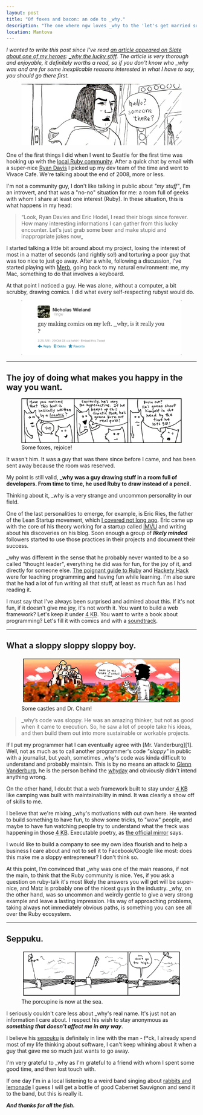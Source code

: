 ```yaml
---
layout: post
title: "Of foxes and bacon: an ode to _why."
description: "The one where ngw loves _why to the 'let's get married soon' level."
location: Mantova
---
```

_I wanted to write this post since I've read [an article appeared on Slate about one of my heroes](http://www.slate.com/articles/technology/technology/2012/03/ruby_ruby_on_rails_and__why_the_disappearance_of_one_of_the_world_s_most_beloved_computer_programmers_.html): [\_why the lucky stiff](http://en.wikipedia.org/wiki/Why_the_lucky_stiff). The article is very thorough and enjoyable, it definitely worths a read, so if you don't know who \_why was and are for some inexplicable reasons interested in what I have to say, you should go there first._

<figure>
  <img src="/images/3/why_himself.jpg" class="border" />
</figure>

One of the first things I did when I went to Seattle for the first time was hooking up with the [local Ruby community](http://www.seattlerb.org/). After a quick chat by email with a super-nice [Ryan Davis](http://zenspider.com) I picked up my dev team of the time and went to Vivace Cafe. We're talking about the end of 2008, more or less.

I'm not a community guy, I don't like talking in public about _"my stuff"_, I'm an introvert, and that was a "no-no" situation for me: a room full of geeks with whom I share at least one interest (Ruby). In these situation, this is what happens in my head:

<blockquote>&ldquo;Look, Ryan Davies and Eric Hodel, I read their blogs since forever. How many interesting informations I can gather from this lucky encounter. Let's just grab some beer and make stupid and inappropriate jokes now&bdquo;</blockquote>

I started talking a little bit around about my project, losing the interest of most in a matter of seconds (and rightly so!) and torturing a poor guy that was too nice to just go away. After a while, following a discussion, I've started playing with [Merb](http://www.merbivore.com/), going back to my natural environment: me, my Mac, something to do that involves a keyboard.

At that point I noticed a guy. He was alone, without a computer, a bit scrubby, drawing comics. I did what every self-respecting rubyst would do.

<figure>
  <img src="/images/3/why_is_it_you.jpg" />
</figure>

***

## The joy of doing what makes you happy in the way you want. ##

<figure>
  <img src="/images/3/foxes.jpg" />
	<figcaption>Some foxes, rejoice!</figcaption>
</figure>

It wasn't him. It was a guy that was there since before I came, and has been sent away because the room was reserved. 

My point is still valid, **\_why was a guy drawing stuff in a room full of developers. From time to time, he used Ruby to draw instead of a pencil.**

Thinking about it, \_why is a very strange and uncommon personality in our field.

One of the last personalities to emerge, for example, is Eric Ries, the father of the Lean Startup movement, which [I covered not long ago](http://nofeed.org/2012/03/08/product-management-is-dead-long-live-to-product-management.html). Eric came up with the core of his theory working for a startup called [IMVU](http://www.imvu.com/) and writing about his discoveries on his blog. Soon enough a group of _**likely minded**_ followers started to use those practices in their projects and document their success.

\_why was different in the sense that he probably never wanted to be a so called "thought leader", everything he did was for fun, for the joy of it, and directly for someone else. [The poignant guide to Ruby](http://mislav.uniqpath.com/poignant-guide/book/) and [Hackety Hack](http://hackety.com) were for teaching programming **and** having fun while learning. I'm also sure that he had a lot of fun writing all that stuff, at least as much fun as I had reading it.

I must say that I've always been surprised and admired about this. If it's not fun, if it doesn't give me joy, it's not worth it. You want to build a web framework? Let's keep it under <abbr title="Four kylobytes">4 KB</abbr>. You want to write a book about programming? Let's fill it with comics and with a [soundtrack](http://mislav.uniqpath.com/poignant-guide/soundtrack/).

***

## What a sloppy sloppy sloppy boy.

<figure>
	<img src="/images/3/dr.cham.jpg" />
	<figcaption> Some castles and Dr. Cham!</figcaption>
</figure>

<blockquote cite="http://www.slate.com/articles/technology/technology/2012/03/ruby_ruby_on_rails_and__why_the_disappearance_of_one_of_the_world_s_most_beloved_computer_programmers_.4.html">
_why’s code was sloppy. He was an amazing thinker, but not as good when it came to execution. So, he saw a lot of people take his ideas, and then build them out into more sustainable or workable projects.
</blockquote>

If I put my programmer hat I can eventually agree with [Mr. Vanderburg][1]. Well, not as much as to call another programmer's code _"sloppy"_ in public with a journalist, but yeah, sometimes \_why's code was kinda difficult to understand and probably maintain. This is by no means an attack to [Glenn Vanderburg](http://vanderburg.org), he is the person behind the [whyday](http://whyday.org/) and obviously didn't intend anything wrong.

On the other hand, I doubt that a web framework built to stay under <abbr title="Four kylobytes">4 KB</abbr> like camping was built with maintainability in mind. It was clearly a show off of skills to me.

<script src="https://gist.github.com/2161200.js"> </script>

I believe that we're mixing \_why's motivations with out own here. He wanted to build something to have fun, to show some tricks, to "wow" people, and maybe to have fun watching people try to understand what the freck was happening in those <abbr title="Four kylobytes">4 KB</abbr>. Executable poetry, as [the official mirror](https://github.com/whymirror) says.

I would like to build a company to see my own idea flourish and to help a business I care about and not to sell it to Facebook/Google like most: does this make me a sloppy entrepreneur? I don't think so.

At this point, I'm convinced that \_why was one of the main reasons, if not the main, to think that the Ruby community is nice. Yes, if you ask a question on ruby-talk it's most likely the answers you will get will be super-nice, and Matz is probably one of the nicest guys in the industry. \_why, on the other hand, was so uncommon and weirdly gentle to give a very strong example and leave a lasting impression. His way of approaching problems, taking always not immediately obvious paths, is something you can see all over the Ruby ecosystem.

*** 

## Seppuku.

<figure>
  <img src="/images/3/porcupine.jpg" />
	<figcaption>The porcupine is now at the sea.</figcaption>
</figure>

I seriously couldn't care less about \_why's real name. It's just not an information I care about. I respect his wish to stay anonymous as _**something that doesn't affect me in any way**_.

I believe his [seppuku](http://en.wikipedia.org/wiki/Seppuku) is definitely in line with the man - f*ck, I already spend most of my life thinking about software, I can't keep whining about it when a guy that gave me so much just wants to go away.

I'm very grateful to \_why as I'm grateful to a friend with whom I spent some good time, and then lost touch with.

If one day I'm in a local listening to a weird band singing about [rabbits and lemonade](http://viewsourcecode.org/why/lyrics/theThirstyCups.html) I guess I will get a bottle of good Cabernet Sauvignon and send it to the band, but this is really it.

__*And thanks for all the fish.*__